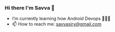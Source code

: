 ### Hi there I'm Savva 👋

- I’m currently learning how Android Devops 🍃🍃🍃
- 📫 How to reach me: savvasiry@gmail.com


